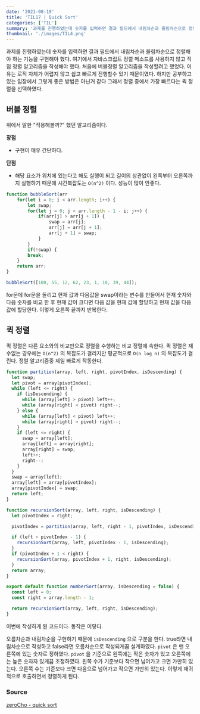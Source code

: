 ```yaml
---
date: '2021-08-19'
title: 'TIL17 | Quick Sort'
categories: ['TIL']
summary: '과제를 진행하였는데 숫자를 입력하면 결과 필드에서 내림차순과 올림차순으로 정렬해야 하는 기능을 구현해야 했다.'
thumbnail: './images/TIL4.png'
---
```


과제를 진행하였는데 숫자를 입력하면 결과 필드에서 내림차순과 올림차순으로 정렬해야 하는 기능을 구현해야 했다. 여기에서 자바스크립트 정렬 메소드를 사용하지 않고 직접 정렬 알고리즘을 작성해야 했다. 처음에 버블정렬 알고리즘을 작성할려고 했었다. 이유는 로직 자체가 어렵지 않고 쉽고 빠르게 진행할수 있기 때문이였다. 하지만 공부하고 있는 입장에서 그렇게 좋은 방법은 아닌거 같다 그래서 정렬 중에서 가장 빠르다는 퀵 정렬을 선택하였다.

## 버블 정렬

위에서 말한 "적용해볼까?" 했던 알고리즘이다.

**장점**

- 구현이 매우 간단하다.

**단점**

- 해당 요소가 위치에 있는다고 해도 실행이 되고 길이의 상관없이 왼쪽부터 오른쪽까지 실행하기 때문에 시간복잡도는 `O(n^2)` 이다. 성능이 많이 안좋다.

```jsx
function bubbleSort(arr
	for(let i = 0; i < arr.length; i++) {
		let swap;
		for(let j = 0; j < arr.length - 1 - i; j++) {
			if(arr[j] > arr[j + 1]) {
				swap = arr[j];
				arr[j] = arr[j + 1];
				arr[j + 1] = swap;
			}
		}
		if(!swap) {
		break;
	}
	return arr;
}

bubbleSort([100, 55, 12, 62, 23, 1, 10, 39, 44]);
```

for문에 for문을 돌리고 현재 값과 다음값을 swap이라는 변수를 만들어서 현재 숫자와 다음 숫자를 비교 한 후 현재 값이 크다면 다음 값을 현재 값에 할당하고 현재 값을 다음 값에 할당한다. 이렇게 오른쪽 끝까지 반복한다.

## 퀵 정렬

퀵 정렬은 다른 요소와의 비교만으로 정렬을 수행하는 비교 정렬에 속한다. 퀵 정렬은 재수없는 경우에는 `O(n^2)` 의 복잡도가 걸리지만 평균적으로 `O(n log n)` 의 복잡도가 걸린다. 정렬 알고리즘중 제일 빠르게 작동한다.

```jsx
function partition(array, left, right, pivotIndex, isDescending) {
  let swap;
  let pivot = array[pivotIndex];
  while (left <= right) {
    if (isDescending) {
      while (array[left] > pivot) left++;
      while (array[right] < pivot) right--;
    } else {
      while (array[left] < pivot) left++;
      while (array[right] > pivot) right--;
    }
    if (left <= right) {
      swap = array[left];
      array[left] = array[right];
      array[right] = swap;
      left++;
      right--;
    }
  }
  swap = array[left];
  array[left] = array[pivotIndex];
  array[pivotIndex] = swap;
  return left;
}

function recursionSort(array, left, right, isDescending) {
  let pivotIndex = right;

  pivotIndex = partition(array, left, right - 1, pivotIndex, isDescending);

  if (left < pivotIndex - 1) {
    recursionSort(array, left, pivotIndex - 1, isDescending);
  }
  if (pivotIndex + 1 < right) {
    recursionSort(array, pivotIndex + 1, right, isDescending);
  }
  return array;
}

export default function numberSort(array, isDescending = false) {
  const left = 0;
  const right = array.length - 1;

  return recursionSort(array, left, right, isDescending);
}
```

이번에 작성하게 된 코드이다. 동작은 이렇다.

오름차순과 내림차순을 구현하기 때문에 `isDescending` 으로 구분을 한다. true라면 내림차순으로 작성하고 false라면 오름차순으로 작성되게끔 설계하였다. `pivot` 은 맨 오른쪽에 있는 숫자로 정하였다. `pivot` 을 기준으로 왼쪽에는 작은 숫자가 있고 오른쪽에는 높은 숫자자 있게끔 조정하였다. 왼쪽 수가 기준보다 작으면 넘어가고 크면 가만히 있는다. 오른쪽 수는 기준보다 크면 다음으로 넘어가고 작으면 가만히 있는다. 이렇게 재귀적으로 호출하면서 정렬하게 된다.

### Source

[zeroCho - quick sort](https://www.zerocho.com/category/Algorithm/post/57f72d415141fc5fe4f4ca8b)
